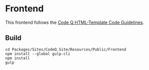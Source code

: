 # Frontend

This frontend follows the [Code Q HTML-Template Code Guidelines](https://docs.google.com/document/d/1B17FuZJuvzLu9SnJc5i5Uk5BLGi_fGZf2po7_bQ48lg/edit?usp=sharing).

## Build

```
cd Packages/Sites/CodeQ.Site/Resources/Public/Frontend
npm install --global gulp-cli
npm install
gulp
```
